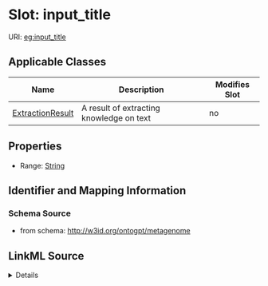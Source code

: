 

# Slot: input_title

URI: [eg:input_title](http://w3id.org/ontogpt/environmental-metagenome/input_title)



<!-- no inheritance hierarchy -->





## Applicable Classes

| Name | Description | Modifies Slot |
| --- | --- | --- |
| [ExtractionResult](ExtractionResult.md) | A result of extracting knowledge on text |  no  |







## Properties

* Range: [String](String.md)





## Identifier and Mapping Information







### Schema Source


* from schema: http://w3id.org/ontogpt/metagenome




## LinkML Source

<details>
```yaml
name: input_title
from_schema: http://w3id.org/ontogpt/metagenome
rank: 1000
alias: input_title
owner: ExtractionResult
domain_of:
- ExtractionResult
range: string

```
</details>